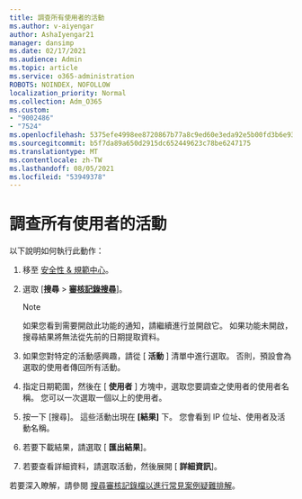 ```yaml
---
title: 調查所有使用者的活動
ms.author: v-aiyengar
author: AshaIyengar21
manager: dansimp
ms.date: 02/17/2021
ms.audience: Admin
ms.topic: article
ms.service: o365-administration
ROBOTS: NOINDEX, NOFOLLOW
localization_priority: Normal
ms.collection: Adm_O365
ms.custom:
- "9002486"
- "7524"
ms.openlocfilehash: 5375efe4998ee8720867b77a8c9ed60e3eda92e5b00fd3b6e93c0afab09fec2b
ms.sourcegitcommit: b5f7da89a650d2915dc652449623c78be6247175
ms.translationtype: MT
ms.contentlocale: zh-TW
ms.lasthandoff: 08/05/2021
ms.locfileid: "53949378"
---
```

# <a name="investigate-all-the-users-activities"></a>調查所有使用者的活動

以下說明如何執行此動作：

1. 移至 [安全性 & 規範中心](https://go.microsoft.com/fwlink/p/?linkid=2077143)。
1. 選取 [**搜尋**  >  **[審核記錄搜尋](https://go.microsoft.com/fwlink/?linkid=2103759)**]。
    > [!NOTE]
    > 如果您看到需要開啟此功能的通知，請繼續進行並開啟它。 如果功能未開啟，搜尋結果將無法從先前的日期提取資料。

1. 如果您對特定的活動感興趣，請從 [ **活動** ] 清單中進行選取。 否則，預設會為選取的使用者傳回所有活動。
1. 指定日期範圍，然後在 [ **使用者** ] 方塊中，選取您要調查之使用者的使用者名稱。 您可以一次選取一個以上的使用者。
1. 按一下 [搜尋]。 這些活動出現在 **[結果]** 下。 您會看到 IP 位址、使用者及活動名稱。
1. 若要下載結果，請選取 [ **匯出結果**]。
1. 若要查看詳細資料，請選取活動，然後展開 [ **詳細資訊**]。

若要深入瞭解，請參閱 [搜尋審核記錄檔以進行常見案例疑難排解](https://go.microsoft.com/fwlink/?linkid=2103944)。
